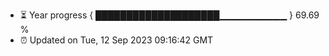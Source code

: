 - ⏳ Year progress { ████████████████████▁▁▁▁▁▁▁▁▁▁ } 69.69 %
- ⏰ Updated on Tue, 12 Sep 2023 09:16:42 GMT

